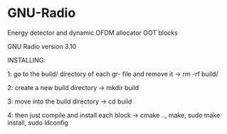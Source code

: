 # GNU-Radio
Energy detector and dynamic OFDM allocator OOT blocks

GNU Radio version 3.10

INSTALLING:

1: go to the build/ directory of each gr- file and remove it -> rm -rf build/

2: create a new build directory -> mkdir build

3: move into the build directory -> cd build

4: then just compile and install each block -> 
cmake ..,
make,
sudo make install,
sudo ldconfig
